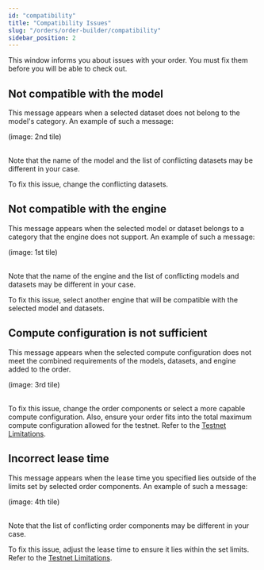 ```yaml
---
id: "compatibility"
title: "Compatibility Issues"
slug: "/orders/order-builder/compatibility"
sidebar_position: 2
---
```


This window informs you about issues with your order. You must fix them before you will be able to check out.

## Not compatible with the model

This message appears when a selected dataset does not belong to the model's category. An example of such a message:

(image: 2nd tile)
<br/>
<br/>

Note that the name of the model and the list of conflicting datasets may be different in your case.

To fix this issue, change the conflicting datasets.

## Not compatible with the engine

This message appears when the selected model or dataset belongs to a category that the engine does not support. An example of such a message:

(image: 1st tile)
<br/>
<br/>

Note that the name of the engine and the list of conflicting models and datasets may be different in your case.

To fix this issue, select another engine that will be compatible with the selected model and datasets.

## Compute configuration is not sufficient

This message appears when the selected compute configuration does not meet the combined requirements of the models, datasets, and engine added to the order.

(image: 3rd tile)
<br/>
<br/>

To fix this issue, change the order components or select a more capable compute configuration. Also, ensure your order fits into the total maximum compute configuration allowed for the testnet. Refer to the [Testnet Limitations](/marketplace/limitations).

## Incorrect lease time

This message appears when the lease time you specified lies outside of the limits set by selected order components. An example of such a message:

(image: 4th tile)
<br/>
<br/>

Note that the list of conflicting order components may be different in your case.

To fix this issue, adjust the lease time to ensure it lies within the set limits. Refer to the [Testnet Limitations](/marketplace/limitations).